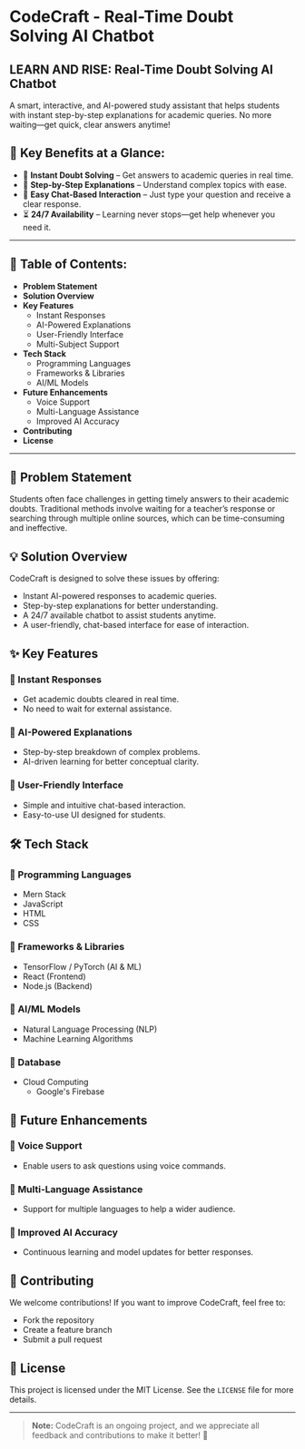 # CodeCraft - Real-Time Doubt Solving AI Chatbot

## LEARN AND RISE: Real-Time Doubt Solving AI Chatbot

A smart, interactive, and AI-powered study assistant that helps students with instant step-by-step explanations for academic queries. No more waiting—get quick, clear answers anytime!

## 🔹 Key Benefits at a Glance:

- 📖 **Instant Doubt Solving** – Get answers to academic queries in real time.
- 🧠 **Step-by-Step Explanations** – Understand complex topics with ease.
- 💬 **Easy Chat-Based Interaction** – Just type your question and receive a clear response.
- ⏳ **24/7 Availability** – Learning never stops—get help whenever you need it.

---

## 📌 Table of Contents:

- **Problem Statement**
- **Solution Overview**
- **Key Features**
  - Instant Responses
  - AI-Powered Explanations
  - User-Friendly Interface
  - Multi-Subject Support
- **Tech Stack**
  - Programming Languages
  - Frameworks & Libraries
  - AI/ML Models
- **Future Enhancements**
  - Voice Support
  - Multi-Language Assistance
  - Improved AI Accuracy
- **Contributing**
- **License**

---

## 🚀 Problem Statement

Students often face challenges in getting timely answers to their academic doubts. Traditional methods involve waiting for a teacher’s response or searching through multiple online sources, which can be time-consuming and ineffective.

## 💡 Solution Overview

CodeCraft is designed to solve these issues by offering:
- Instant AI-powered responses to academic queries.
- Step-by-step explanations for better understanding.
- A 24/7 available chatbot to assist students anytime.
- A user-friendly, chat-based interface for ease of interaction.

## ✨ Key Features

### 🔹 Instant Responses
- Get academic doubts cleared in real time.
- No need to wait for external assistance.

### 🔹 AI-Powered Explanations
- Step-by-step breakdown of complex problems.
- AI-driven learning for better conceptual clarity.

### 🔹 User-Friendly Interface
- Simple and intuitive chat-based interaction.
- Easy-to-use UI designed for students.

## 🛠️ Tech Stack

### 🔹 Programming Languages
- Mern Stack
- JavaScript
- HTML
- CSS

### 🔹 Frameworks & Libraries
- TensorFlow / PyTorch (AI & ML)
- React (Frontend)
- Node.js (Backend)

### 🔹 AI/ML Models
- Natural Language Processing (NLP)
- Machine Learning Algorithms

### 🔹 Database
- Cloud Computing
  - Google's Firebase

## 🔮 Future Enhancements

### 🔹 Voice Support
- Enable users to ask questions using voice commands.

### 🔹 Multi-Language Assistance
- Support for multiple languages to help a wider audience.

### 🔹 Improved AI Accuracy
- Continuous learning and model updates for better responses.

## 🤝 Contributing

We welcome contributions! If you want to improve CodeCraft, feel free to:
- Fork the repository
- Create a feature branch
- Submit a pull request

## 📜 License

This project is licensed under the MIT License. See the `LICENSE` file for more details.

---

> **Note:** CodeCraft is an ongoing project, and we appreciate all feedback and contributions to make it better! 🚀

